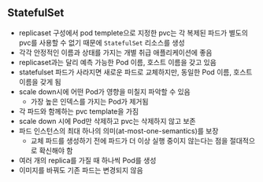 ## StatefulSet
- replicaset 구성에서 pod templete으로 지정한 pvc는 각 복제된 파드가 별도의 pvc를 사용할 수 없기 때문에 `StatefulSet` 리소스를 생성
- 각각 안정적인 이름과 상태를 가지는 개별 취급 애플리케이션에 좋음
- replicaset과는 달리 예측 가능한 Pod 이름, 호스트 이름을 갖고 있음
- statefulset 파드가 사라지면 새로운 파드로 교체하지만, 동일한 Pod 이름, 호스트 이름을 갖게 됨
- scale down시에 어떤 Pod가 영향을 미칠지 파악할 수 있음
  - 가장 높은 인덱스를 가지는 Pod가 제거됨
- 각 파드와 함께하는 pvc template을 가짐
- scale down 시에 Pod만 삭제하고 pvc는 삭제하지 않고 보존
- 파드 인스턴스의 최대 하나의 의미(at-most-one-semantics)를 보장
  - 교체 파드를 생성하기 전에 파드가 더 이상 실행 중이지 않는다는 점을 절대적으로 확신해야 함
- 여러 개의 replica를 가질 때 하나씩 Pod를 생성
- 이미지를 바꿔도 기존 파드는 변경되지 않음